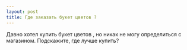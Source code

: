 ```yaml
---
layout: post 
title: Где заказать букет цветов ? 
--- 
```

Давно хотел купить букет цветов , но никак не могу определиться с магазином. Подскажите, где лучше купить?